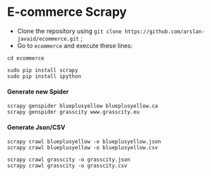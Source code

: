 # E-commerce Scrapy


* Clone the repository using `git clone https://github.com/arslan-javaid/ecommerce.git` ;
* Go to `ecommerce` and execute these lines:
```
cd ecommerce

sudo pip install scrapy
sudo pip install ipython
```

#### Generate new Spider
```
scrapy genspider blueplusyellow blueplusyellow.ca
scrapy genspider grasscity www.grasscity.eu
```

#### Generate Json/CSV
```
scrapy crawl blueplusyellow -o blueplusyellow.json
scrapy crawl blueplusyellow -o blueplusyellow.csv

scrapy crawl grasscity -o grasscity.json
scrapy crawl grasscity -o grasscity.csv
```